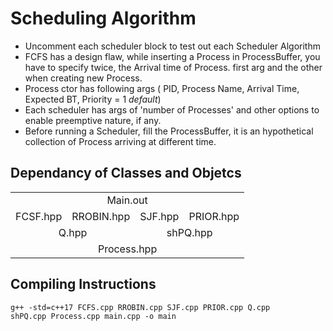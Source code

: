
# Scheduling Algorithm

- Uncomment each scheduler block to test out each Scheduler Algorithm
- FCFS has a design flaw, while inserting a Process in ProcessBuffer, you have to specify twice, the Arrival time of Process. first arg and the other when creating new Process.
- Process ctor has following args ( PID, Process Name, Arrival Time, Expected BT, Priority = 1 _default_)
- Each scheduler has args of 'number of Processes' and other options to enable preemptive nature, if any.
- Before running a Scheduler, fill the ProcessBuffer, it is an hypothetical collection of Process arriving at different time.

## Dependancy of Classes and Objetcs

<table>
<tr>
<td  colspan="4" align="center"> Main.out </td>
</tr>
<tr>
<td> FCSF.hpp </td>
<td> RROBIN.hpp </td>
<td> SJF.hpp </td>
<td> PRIOR.hpp </td>
</tr>
<tr>
<td colspan="2" align="center"> Q.hpp </td>
<td colspan="2" align="center"> shPQ.hpp </td>
</tr>
<tr>
<td colspan="4" align="center"> Process.hpp </td>
</tr>
</table>

## Compiling Instructions

<code>g++ -std=c++17 FCFS.cpp RROBIN.cpp SJF.cpp PRIOR.cpp Q.cpp shPQ.cpp Process.cpp main.cpp -o main</code>
